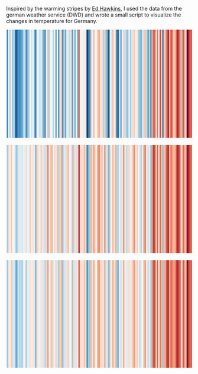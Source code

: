 Inspired by the warming stripes by [Ed Hawkins](https://www.climate-lab-book.ac.uk/2018/warming-stripes/),
I used the data from the german weather service (DWD) and wrote a small script
to visualize the changes in temperature for Germany.

![Germany](./stripes_germany.png)

![Berlin/Brandenburg](./stripes_berlin_brandenburg.png)

![Bremen](./stripes_bremen.png)
